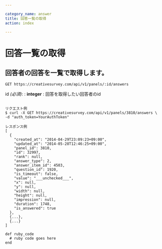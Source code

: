 ```yaml
---

category_name: answer
title: 回答一覧の取得
action: index

---
```


# 回答一覧の取得

## 回答者の回答を一覧で取得します。

`GET https://creativesurvey.com/api/v1/panels/:id/answers`

id _(必須)_:
: __integer__
: 回答を取得したい回答者のid

~~~

リクエスト例
$ curl -X GET https://creativesurvey.com/api/v1/panels/3810/answers \
-d "auth_token=YourAuthToken"

レスポンス例
[
  {
    "created_at": "2014-04-29T23:09:23+09:00",
    "updated_at": "2014-05-28T12:46:25+09:00",
    "panel_id": 3810,
    "id": 32997,
    "rank": null,
    "answer_type": 2,
    "answer_item_id": 4503,
    "question_id": 1920,
    "is_timeout": false,
    "value": "___unchecked___",
    "x": null,
    "y": null,
    "width": null,
    "height": null,
    "impression": null,
    "duration": 1748,
    "is_answered": true
  },
  {...},
  {...}
]

~~~

~~~
def ruby_code
  # ruby code goes here
end
~~~

